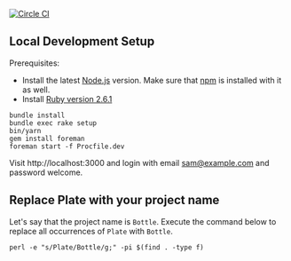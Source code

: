 [![Circle CI](https://circleci.com/gh/vipulnsward/plate.png?style=badge)](https://circleci.com/gh/vipulnsward/plate)

## Local Development Setup

Prerequisites:
- Install the latest [Node.js](https://nodejs.org) version. Make sure that [npm](https://www.npmjs.com/) is installed with it as well.
- Install [Ruby version 2.6.1](https://www.ruby-lang.org/en/news/2019/01/30/ruby-2-6-1-released/)

```
bundle install
bundle exec rake setup
bin/yarn
gem install foreman
foreman start -f Procfile.dev 
```
Visit http://localhost:3000 and login with email sam@example.com and password welcome.


## Replace Plate with your project name

Let's say that the project name is `Bottle`. Execute the command below to
replace all occurrences of `Plate` with `Bottle`.

```
perl -e "s/Plate/Bottle/g;" -pi $(find . -type f)
```

